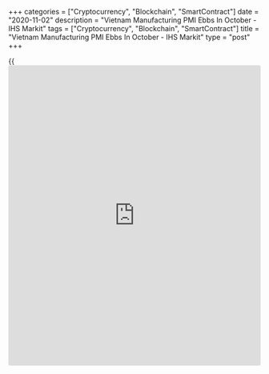 +++
categories = ["Cryptocurrency", "Blockchain", "SmartContract"]
date = "2020-11-02"
description = "Vietnam Manufacturing PMI Ebbs In October - IHS Markit"
tags = ["Cryptocurrency", "Blockchain", "SmartContract"]
title = "Vietnam Manufacturing PMI Ebbs In October - IHS Markit"
type = "post"
+++

{{<iframe id="large-banner" src="https://www.bounty.group/#slide=18.0" width="100%" height="600" scrolling="no" style="border: 0px solid rgb(216, 221, 230); border-radius: 3px;">}}

The manufacturing sector in Vietnam continued to expand in October,
albeit at a slower pace, the latest survey from IHS Markit revealed on
Monday with a manufacturing PMI score of 51.8.

That's down from 52.2 in September, although it remains above the boom-
or-bust line of 50 that separates expansion from contraction.

Individually, there were solid increases in new orders and production,
while employment rose for the first time in nine months.

However, cost inflation rose to a 26-month high amid material shortages.
Higher output requirements also led to a second successive monthly
increase in purchasing activity.

For comments and feedback [contact](https://www.playgroundfx.com/contact/): editorial@rtt[news](https://www.letsplayfx.com/blog/forex-news-website/).com

[Economic News][1]

 **What parts of the world are seeing the best (and worst) economic
performances lately? Click[here][2] to check out our [Econ Scorecard][2]
and find out! See up-to-the-moment [ranking](https://www.playgroundfx.com/blog/crypto-exchange-ranking/)s for the best and worst
performers in [GDP][3], [unemployment rate][4], [inflation][5] and much
more.**

   1. www.rtt[news](https://www.letsplayfx.com/blog/forex-news-website/).com/Content/EconomicNews.aspx
   2. www.rtt[news](https://www.letsplayfx.com/blog/forex-news-website/).com/economic-scorecard/world-rank/PPI/highest-performance.aspx
   3. www.rtt[news](https://www.letsplayfx.com/blog/forex-news-website/).com/economic-scorecard/world-rank/GDP/highest-performance.aspx
   4. www.rtt[news](https://www.letsplayfx.com/blog/forex-news-website/).com/economic-scorecard/world-rank/unemployment-rate/lowest-performance.aspx
   5. www.rtt[news](https://www.letsplayfx.com/blog/forex-news-website/).com/economic-scorecard/world-rank/CPI/highest-performance.aspx